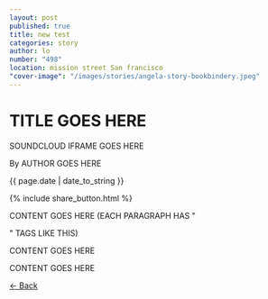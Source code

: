 ```yaml
---
layout: post
published: true
title: new test
categories: story
author: lo
number: "498"
location: mission street San francisco
"cover-image": "/images/stories/angela-story-bookbindery.jpeg"
---
```


<div class="post-image" style="background-image:url('/images/stories/angela-story-bookbindery.jpeg');">
<h1 class="post-title">TITLE GOES HERE</h1>
</div>

SOUNDCLOUD IFRAME GOES HERE

<p class="author"> By AUTHOR GOES HERE </p>
<p class="meta">{{ page.date | date_to_string }}</p>

{% include share_button.html %}

<div class="padding">

<p>CONTENT GOES HERE (EACH PARAGRAPH HAS "<p>" TAGS LIKE THIS) </p>

<p>CONTENT GOES HERE</p>

<p>CONTENT GOES HERE</p>


</div>

<p class="back-arrow"><a href="/">&larr; Back</a></p>

<input type="hidden" class="post_location" name="post_location" value="mission street san francisco">

